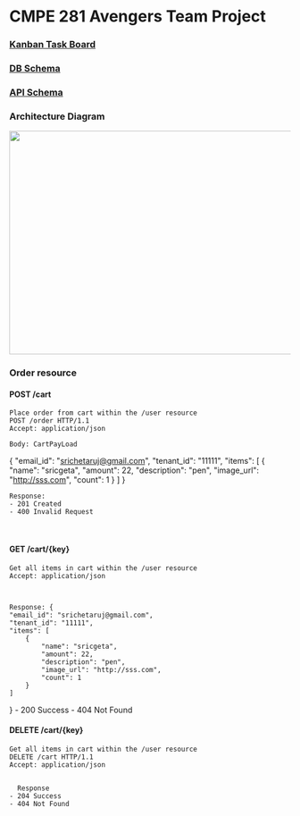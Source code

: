 # CMPE 281 Avengers Team Project


### [Kanban Task Board](https://github.com/nguyensjsu/fa18-281-avengers/projects/1)

### [DB Schema](https://github.com/nguyensjsu/fa18-281-avengers/blob/master/Backend/DB%20Schema.md)

### [API Schema](https://github.com/nguyensjsu/fa18-281-avengers/blob/master/Backend/API%20Schema.md)


### Architecture Diagram
<img src="https://github.com/nguyensjsu/fa18-281-avengers/blob/master/Architecture_BurgerOrderSytem.png" width="600" height="400" />




### Order resource

####    POST /cart
    Place order from cart within the /user resource
    POST /order HTTP/1.1
    Accept: application/json
    
    Body: CartPayLoad
{
    "email_id": "srichetaruj@gmail.com",
    "tenant_id": "11111",
    "items": [
        {
            "name": "sricgeta",
            "amount": 22,
            "description": "pen",
            "image_url": "http://sss.com",
            "count": 1
        }
    ]
}
    
    Response:
    - 201 Created
    - 400 Invalid Request
    
</br>


####    GET /cart/{key}
    Get all items in cart within the /user resource
    Accept: application/json
    

    
    Response: {
    "email_id": "srichetaruj@gmail.com",
    "tenant_id": "11111",
    "items": [
        {
            "name": "sricgeta",
            "amount": 22,
            "description": "pen",
            "image_url": "http://sss.com",
            "count": 1
        }
    ]
}
    - 200 Success
    - 404 Not Found

####    DELETE /cart/{key}
    Get all items in cart within the /user resource
    DELETE /cart HTTP/1.1
    Accept: application/json
    

      Response
    - 204 Success
    - 404 Not Found
    
</br>